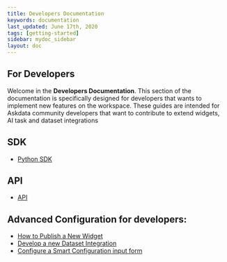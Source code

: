 ```yaml
---
title: Developers Documentation
keywords: documentation
last_updated: June 17th, 2020
tags: [getting-started]
sidebar: mydoc_sidebar
layout: doc
---
```


## For Developers

Welcome in the **Developers Documentation**. This section of the documentation is specifically designed for developers 
that wants to implement new features on the workspace. These guides are intended for Askdata community developers that want to contribute to extend widgets, AI task and dataset integrations

## SDK

- [Python SDK](/docs/askdata-python-sdk)

## API

- [API](/docs/api-documentation)

## Advanced Configuration for developers:

- [How to Publish a New Widget](/docs/how-to-publish-a-new-widget)
- [Develop a new Dataset Integration](/docs/create_a_dataset_integration)
- [Configure a Smart Configuration input form](/docs/smart_configuration_schema)

